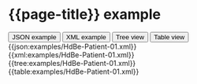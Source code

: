 # {{page-title}} example

<div>
  <div class="tab">
     <button class="tablinks active" onclick="openTab(event, 'JSON example')">JSON example</button>
     <button class="tablinks" onclick="openTab(event, 'XML example')">XML example</button>
     <button class="tablinks" onclick="openTab(event, 'Tree view')">Tree view</button>
     <button class="tablinks" onclick="openTab(event, 'Table view')">Table view</button>   
  </div>

  <div id="JSON example" class="tabcontent" style="display:block">
      {{json:examples/HdBe-Patient-01.xml}}
  </div>
  <div id="XML example" class="tabcontent">
      {{xml:examples/HdBe-Patient-01.xml}}
  </div>
  <div id="Tree view" class="tabcontent">
      {{tree:examples/HdBe-Patient-01.xml}}
  </div>
  <div id="Table view" class="tabcontent">
      {{table:examples/HdBe-Patient-01.xml}}
  </div>

</div>